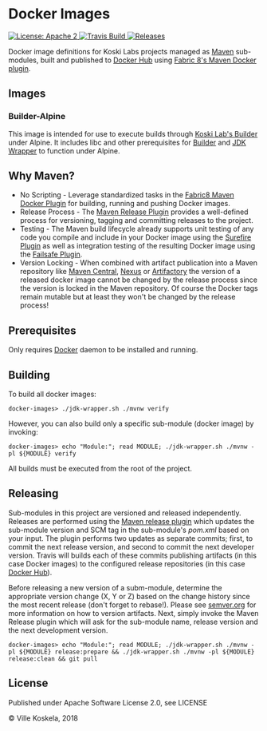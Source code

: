 Docker Images
=============

<a href="https://raw.githubusercontent.com/KoskiLabs/docker-images/master/LICENSE">
    <img src="https://img.shields.io/hexpm/l/plug.svg"
         alt="License: Apache 2">
</a>
<a href="https://travis-ci.org/KoskiLabs/docker-images/">
    <img src="https://travis-ci.org/KoskiLabs/docker-images.png"
         alt="Travis Build">
</a>
<a href="https://github.com/KoskiLabs/builder/releases">
    <img src="https://img.shields.io/github/release/KoskiLabs/builder.svg"
         alt="Releases">
</a>

Docker image definitions for Koski Labs projects managed as [Maven](https://maven.apache.org/) sub-modules, built and published to [Docker Hub](https://hub.docker.com/u/koskilabs/) using [Fabric 8's Maven Docker plugin](https://dmp.fabric8.io/).

Images
------

### Builder-Alpine
This image is intended for use to execute builds through [Koski Lab's Builder](https://github.com/KoskiLabs/builder) under Alpine. It includes
libc and other prerequisites for [Builder](https://github.com/KoskiLabs/builder) and [JDK Wrapper](https://github.com/KoskiLabs/jdk-wrapper)
to function under Alpine.

Why Maven?
----------

* No Scripting - Leverage standardized tasks in the [Fabric8 Maven Docker Plugin](https://github.com/fabric8io/docker-maven-plugin)
for building, running and pushing Docker images.
* Release Process - The [Maven Release Plugin](http://maven.apache.org/maven-release/maven-release-plugin/)
provides a well-defined process for versioning, tagging and committing releases to the project.
* Testing - The Maven build lifecycle already supports unit testing of any code you compile and
include in your Docker image using the [Surefire Plugin](http://maven.apache.org/surefire/maven-surefire-plugin/)
as well as integration testing of the resulting Docker image using the [Failsafe Plugin](http://maven.apache.org/surefire/maven-failsafe-plugin/).
* Version Locking - When combined with artifact publication into a Maven repository like [Maven Central](https://search.maven.org/),
[Nexus](https://www.sonatype.com/nexus-repository-sonatype) or [Artifactory](https://jfrog.com/artifactory/)
the version of a released docker image cannot be changed by the release process since the version is locked in
the Maven repository. Of course the Docker tags remain mutable but at least they won't be changed by the
release process!

Prerequisites
-------------

Only requires [Docker](https://www.docker.com/community-edition) daemon to be installed and running.

Building
--------

To build all docker images:

    docker-images> ./jdk-wrapper.sh ./mvnw verify

However, you can also build only a specific sub-module (docker image) by invoking:

    docker-images> echo "Module:"; read MODULE; ./jdk-wrapper.sh ./mvnw -pl ${MODULE} verify

All builds must be executed from the root of the project.

Releasing
---------

Sub-modules in this project are versioned and released independently. Releases are performed using the [Maven release plugin](https://maven.apache.org/maven-release/maven-release-plugin/index.html)
which updates the sub-module version and SCM tag in the sub-module's _pom.xml_ based on your input. The plugin performs two updates as
separate commits; first, to commit the next release version, and second to commit the next developer version. Travis will builds each of
these commits publishing artifacts (in this case Docker images) to the configured release repositories (in this case [Docker Hub](https://hub.docker.com/u/koskilabs/)).

Before releasing a new version of a subm-module, determine the appropriate version change (X, Y or Z) based on the change history since the
most recent release (don't forget to rebase!). Please see [semver.org](http://semver.org/) for more information on how to version artifacts.
Next, simply invoke the Maven Release plugin which will ask for the sub-module name, release version and the next development version.

    docker-images> echo "Module:"; read MODULE; ./jdk-wrapper.sh ./mvnw -pl ${MODULE} release:prepare && ./jdk-wrapper.sh ./mvnw -pl ${MODULE} release:clean && git pull

License
-------

Published under Apache Software License 2.0, see LICENSE

&copy; Ville Koskela, 2018
